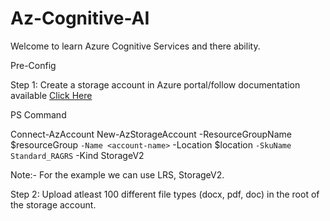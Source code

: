 # Az-Cognitive-AI

Welcome to learn Azure Cognitive Services and there ability.

Pre-Config

Step 1:
Create a storage account in Azure portal/follow documentation available <a href='https://docs.microsoft.com/en-us/azure/storage/common/storage-account-create?tabs=azure-powershell'>Click Here</a>

PS Command

Connect-AzAccount
New-AzStorageAccount -ResourceGroupName $resourceGroup `
  -Name <account-name> `
  -Location $location `
  -SkuName Standard_RAGRS `
  -Kind StorageV2

Note:- For the example we can use LRS, StorageV2.

Step 2:
Upload atleast 100 different file types (docx, pdf, doc) in the root of the storage account.